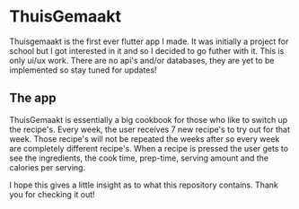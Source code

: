 # ThuisGemaakt

Thuisgemaakt is the first ever flutter app I made.
It was initially a project for school but I got interested in it and so I decided to go futher with it.
This is only ui/ux work. There are no api's and/or databases, they are yet to be implemented so stay tuned for updates!

## The app

ThuisGemaakt is essentially a big cookbook for those who like to switch up the recipe's.
Every week, the user receives 7 new recipe's to try out for that week. Those recipe's will not be repeated the weeks after so every week are completely different recipe's. When a recipe is pressed the user gets to see the ingredients, the cook time, prep-time, serving amount and the calories per serving.

I hope this gives a little insight as to what this repository contains.
Thank you for checking it out!
